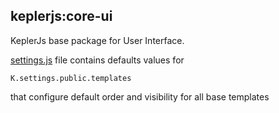 ## keplerjs:core-ui

KeplerJs base package for User Interface.

[settings.js](settings.js) file contains defaults values for

```K.settings.public.templates```

that configure default order and visibility for all base templates

